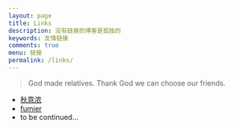 ```yaml
---
layout: page
title: Links
description: 没有链接的博客是孤独的
keywords: 友情链接
comments: true
menu: 链接
permalink: /links/
---
```


> God made relatives. Thank God we can choose our friends.

- [秋意浓](https://since1991hy.github.io/blog/)
- [fumier](http:fumier.github.io)
- to be continued...
